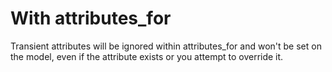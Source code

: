 # With attributes_for

Transient attributes will be ignored within attributes\_for and won't be set on
the model, even if the attribute exists or you attempt to override it.
